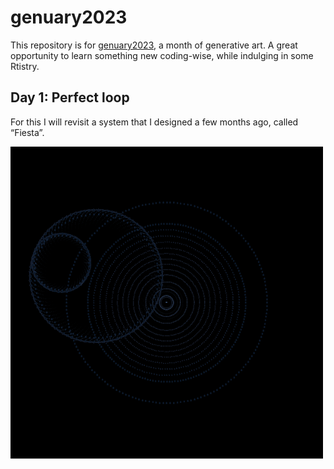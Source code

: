 
<!-- README.md is generated from README.Rmd. Please edit that file -->

# genuary2023

<!-- badges: start -->
<!-- badges: end -->

This repository is for [genuary2023](https://genuary.art/), a month of
generative art. A great opportunity to learn something new coding-wise,
while indulging in some Rtistry.

## Day 1: Perfect loop

For this I will revisit a system that I designed a few months ago,
called “Fiesta”.

<!--![Infinite Loop](2022-01-01_Perfect-loop/fiesta-t-74202868.gif)-->

[<img src="2022-01-01_Perfect-loop/fiesta-t-74202868.gif" align="left" width=500 />](https://github.com/paezha/genuary2023/2022-01-01_Perfect-loop)

